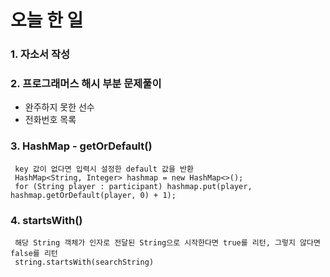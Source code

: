 # 오늘 한 일
 ### 1. 자소서 작성
 
 ### 2. 프로그래머스 해시 부분 문제풀이
 - 완주하지 못한 선수
 - 전화번호 목록
 
 ### 3. HashMap - getOrDefault()
     key 값이 없다면 입력시 설정한 default 값을 반환
     HashMap<String, Integer> hashmap = new HashMap<>();
     for (String player : participant) hashmap.put(player, hashmap.getOrDefault(player, 0) + 1);
          
 ### 4. startsWith()
     해당 String 객체가 인자로 전달된 String으로 시작한다면 true를 리턴, 그렇지 않다면 false를 리턴
     string.startsWith(searchString)
